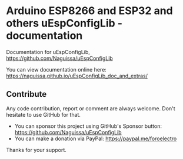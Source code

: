 # Arduino ESP8266 and ESP32 and others uEspConfigLib - documentation


Documentation for uEspConfigLib, https://github.com/Naguissa/uEspConfigLib

You can view documentation online here: https://naguissa.github.io/uEspConfigLib_doc_and_extras/


## Contribute ##

Any code contribution, report or comment are always welcome. Don't hesitate to use GitHub for that.


 * You can sponsor this project using GitHub's Sponsor button: https://github.com/Naguissa/uEspConfigLib
 * You can make a donation via PayPal: https://paypal.me/foroelectro


Thanks for your support.


